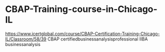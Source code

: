 # CBAP-Training-course-in-Chicago-IL
https://www.icertglobal.com/course/CBAP-Certification-Training-Chicago-IL/Classroom/58/39   CBAP certifiedbusinessanalysisprofessional IIBA businessanalysis
